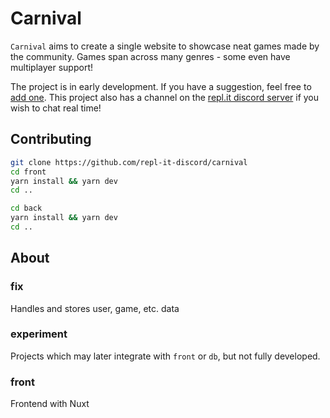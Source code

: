 # Carnival

`Carnival` aims to create a single website to showcase neat games made by the community. Games span across many genres - some even have multiplayer support!

The project is in early development. If you have a suggestion, feel free to [add one](https://github.com/repl-it-discord/carnival/issues/2). This project also has a channel on the [repl.it discord server](https://repl.it/discord) if you wish to chat real time!

## Contributing

```bash
git clone https://github.com/repl-it-discord/carnival
cd front
yarn install && yarn dev
cd ..

cd back
yarn install && yarn dev
cd ..
```

## About

### fix

Handles and stores user, game, etc. data

### experiment

Projects which may later integrate with `front` or `db`, but not fully developed.

### front

Frontend with Nuxt

